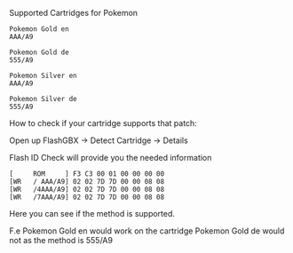 Supported Cartridges for Pokemon
```
Pokemon Gold en
AAA/A9

Pokemon Gold de
555/A9

Pokemon Silver en
AAA/A9

Pokemon Silver de
555/A9
```
How to check if your cartridge supports that patch:

Open up FlashGBX -> Detect Cartridge -> Details

Flash ID Check will provide you the needed information
```
[     ROM     ] F3 C3 00 01 00 00 00 00 
[WR   / AAA/A9] 02 02 7D 7D 00 00 08 08 
[WR   /4AAA/A9] 02 02 7D 7D 00 00 08 08 
[WR   /7AAA/A9] 02 02 7D 7D 00 00 08 08
```
Here you can see if the method is supported.

F.e 
Pokemon Gold en would work on the cartridge
Pokemon Gold de would not as the method is 555/A9
